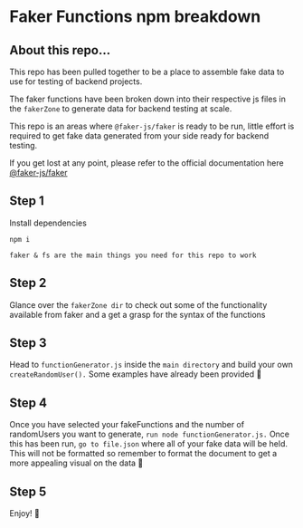 # Faker Functions npm breakdown

## About this repo...

This repo has been pulled together to be a place to assemble fake data to use for testing of backend projects.

The faker functions have been broken down into their respective js files in the ```fakerZone``` to generate data for backend testing at scale. 

This repo is an areas where ```@faker-js/faker``` is ready to be run, little effort is required to get fake data generated from your side ready for backend testing. 

If you get lost at any point, please refer to the official documentation here [@faker-js/faker](https://www.npmjs.com/package/@faker-js/faker)

## Step 1 
Install dependencies 
``` 
npm i

faker & fs are the main things you need for this repo to work 

```

## Step 2
Glance over the ```fakerZone dir``` to check out some of the functionality available from faker and a get a grasp for the syntax of the functions 


## Step 3 
Head to ```functionGenerator.js``` inside the ```main directory``` and build your own ```createRandomUser().``` Some examples have already been provided 🚀

## Step 4 
Once you have selected your fakeFunctions and the number of randomUsers you want to generate, ```run node functionGenerator.js.``` Once this has been run, ```go to file.json``` where all of your fake data will be held. This will not be formatted so remember to format the document to get a more appealing visual on the data 👀

## Step 5 
Enjoy! 🙂